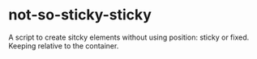 # not-so-sticky-sticky
A script to create sitcky elements without using position: sticky or fixed. Keeping relative to the container.
